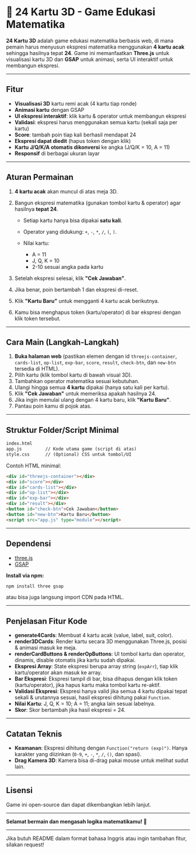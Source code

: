 # 🎴 24 Kartu 3D - Game Edukasi Matematika

**24 Kartu 3D** adalah game edukasi matematika berbasis web, di mana pemain harus menyusun ekspresi matematika menggunakan **4 kartu acak** sehingga hasilnya tepat **24**. Game ini memanfaatkan **Three.js** untuk visualisasi kartu 3D dan **GSAP** untuk animasi, serta UI interaktif untuk membangun ekspresi.

---

## Fitur

* **Visualisasi 3D** kartu remi acak (4 kartu tiap ronde)
* **Animasi kartu** dengan GSAP
* **UI ekspresi interaktif**: klik kartu & operator untuk membangun ekspresi
* **Validasi**: ekspresi harus menggunakan semua kartu (sekali saja per kartu)
* **Score**: tambah poin tiap kali berhasil mendapat 24
* **Ekspresi dapat diedit** (hapus token dengan klik)
* **Kartu J/Q/K/A otomatis dikonversi** ke angka (J/Q/K = 10, A = 11)
* **Responsif** di berbagai ukuran layar

---

## Aturan Permainan

1. **4 kartu acak** akan muncul di atas meja 3D.
2. Bangun ekspresi matematika (gunakan tombol kartu & operator) agar hasilnya **tepat 24**.

   * Setiap kartu hanya bisa dipakai **satu kali**.
   * Operator yang didukung: `+`, `-`, `*`, `/`, `(`, `)`.
   * Nilai kartu:

     * A = 11
     * J, Q, K = 10
     * 2-10 sesuai angka pada kartu
3. Setelah ekspresi selesai, klik **"Cek Jawaban"**.
4. Jika benar, poin bertambah 1 dan ekspresi di-reset.
5. Klik **"Kartu Baru"** untuk mengganti 4 kartu acak berikutnya.
6. Kamu bisa menghapus token (kartu/operator) di bar ekspresi dengan klik token tersebut.

---

## Cara Main (Langkah-Langkah)

1. **Buka halaman web** (pastikan elemen dengan id `threejs-container`, `cards-list`, `op-list`, `exp-bar`, `score`, `result`, `check-btn`, dan `new-btn` tersedia di HTML).
2. Pilih kartu (klik tombol kartu di bawah visual 3D).
3. Tambahkan operator matematika sesuai kebutuhan.
4. Ulangi hingga semua **4 kartu** dipakai (hanya satu kali per kartu).
5. Klik **"Cek Jawaban"** untuk memeriksa apakah hasilnya 24.
6. Jika ingin memulai ulang dengan 4 kartu baru, klik **"Kartu Baru"**.
7. Pantau poin kamu di pojok atas.

---

## Struktur Folder/Script Minimal

```txt
index.html
app.js         // Kode utama game (script di atas)
style.css      // (Optional) CSS untuk tombol/UI
```

Contoh HTML minimal:

```html
<div id="threejs-container"></div>
<div id="score"></div>
<div id="cards-list"></div>
<div id="op-list"></div>
<div id="exp-bar"></div>
<div id="result"></div>
<button id="check-btn">Cek Jawaban</button>
<button id="new-btn">Kartu Baru</button>
<script src="app.js" type="module"></script>
```

---

## Dependensi

* [three.js](https://threejs.org/)
* [GSAP](https://greensock.com/gsap/)

**Install via npm:**

```bash
npm install three gsap
```

atau bisa juga langsung import CDN pada HTML.

---

## Penjelasan Fitur Kode

* **generate4Cards**: Membuat 4 kartu acak (value, label, suit, color).
* **render3DCards**: Render kartu secara 3D menggunakan Three.js, posisi & animasi masuk ke meja.
* **renderCardButtons & renderOpButtons**: UI tombol kartu dan operator, dinamis, disable otomatis jika kartu sudah dipakai.
* **Ekspresi Array**: State ekspresi berupa array string (`expArr`), tiap klik kartu/operator akan masuk ke array.
* **Bar Ekspresi**: Ekspresi tampil di bar, bisa dihapus dengan klik token (kartu/operator), jika hapus kartu maka tombol kartu re-aktif.
* **Validasi Ekspresi**: Ekspresi hanya valid jika semua 4 kartu dipakai tepat sekali & urutannya sesuai, hasil ekspresi dihitung pakai `Function`.
* **Nilai Kartu**: J, Q, K = 10; A = 11; angka lain sesuai labelnya.
* **Skor**: Skor bertambah jika hasil ekspresi = 24.

---

## Catatan Teknis

* **Keamanan**: Ekspresi dihitung dengan `Function("return (exp)")`. Hanya karakter yang diizinkan (`0-9`, `+`, `-`, `*`, `/`, `()`, dan spasi).
* **Drag Kamera 3D**: Kamera bisa di-drag pakai mouse untuk melihat sudut lain.

---

## Lisensi

Game ini open-source dan dapat dikembangkan lebih lanjut.

---

**Selamat bermain dan mengasah logika matematikamu! 🎲**

---

Jika butuh README dalam format bahasa Inggris atau ingin tambahan fitur, silakan request!
